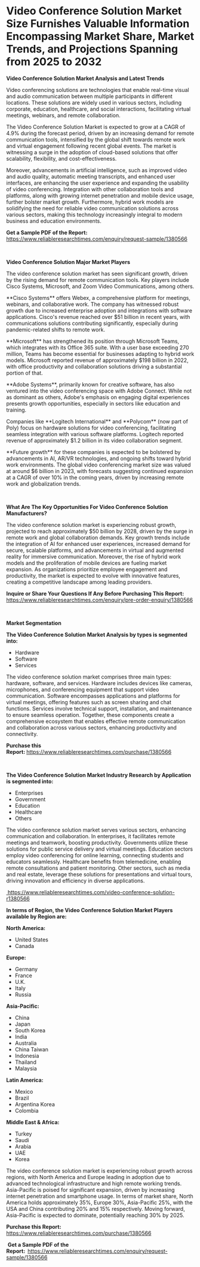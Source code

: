 <p><h1>Video Conference Solution Market Size Furnishes Valuable Information Encompassing Market Share, Market Trends, and Projections Spanning from 2025 to 2032</h1></p><p><strong>Video Conference Solution Market Analysis and Latest Trends</strong></p>
<p><p>Video conferencing solutions are technologies that enable real-time visual and audio communication between multiple participants in different locations. These solutions are widely used in various sectors, including corporate, education, healthcare, and social interactions, facilitating virtual meetings, webinars, and remote collaboration.</p><p>The Video Conference Solution Market is expected to grow at a CAGR of 4.9% during the forecast period, driven by an increasing demand for remote communication tools, intensified by the global shift towards remote work and virtual engagement following recent global events. The market is witnessing a surge in the adoption of cloud-based solutions that offer scalability, flexibility, and cost-effectiveness. </p><p>Moreover, advancements in artificial intelligence, such as improved video and audio quality, automatic meeting transcripts, and enhanced user interfaces, are enhancing the user experience and expanding the usability of video conferencing. Integration with other collaboration tools and platforms, along with growing internet penetration and mobile device usage, further bolster market growth. Furthermore, hybrid work models are solidifying the need for reliable video communication solutions across various sectors, making this technology increasingly integral to modern business and education environments.</p></p>
<p><strong>Get a Sample PDF of the Report:&nbsp;</strong> <a href="https://www.reliableresearchtimes.com/enquiry/request-sample/1380566?utm_campaign=2273&utm_medium=2&utm_source=Github&utm_content=ia&utm_term=19042025&utm_id=video-conference-solution">https://www.reliableresearchtimes.com/enquiry/request-sample/1380566</a></p>
<p>&nbsp;</p>
<p><strong>Video Conference Solution Major Market Players</strong></p>
<p><p>The video conference solution market has seen significant growth, driven by the rising demand for remote communication tools. Key players include Cisco Systems, Microsoft, and Zoom Video Communications, among others.</p><p>**Cisco Systems** offers Webex, a comprehensive platform for meetings, webinars, and collaborative work. The company has witnessed robust growth due to increased enterprise adoption and integrations with software applications. Cisco's revenue reached over $51 billion in recent years, with communications solutions contributing significantly, especially during pandemic-related shifts to remote work.</p><p>**Microsoft** has strengthened its position through Microsoft Teams, which integrates with its Office 365 suite. With a user base exceeding 270 million, Teams has become essential for businesses adapting to hybrid work models. Microsoft reported revenue of approximately $198 billion in 2022, with office productivity and collaboration solutions driving a substantial portion of that.</p><p>**Adobe Systems**, primarily known for creative software, has also ventured into the video conferencing space with Adobe Connect. While not as dominant as others, Adobe's emphasis on engaging digital experiences presents growth opportunities, especially in sectors like education and training.</p><p>Companies like **Logitech International** and **Polycom** (now part of Poly) focus on hardware solutions for video conferencing, facilitating seamless integration with various software platforms. Logitech reported revenue of approximately $1.2 billion in its video collaboration segment.</p><p>**Future growth** for these companies is expected to be bolstered by advancements in AI, AR/VR technologies, and ongoing shifts toward hybrid work environments. The global video conferencing market size was valued at around $6 billion in 2023, with forecasts suggesting continued expansion at a CAGR of over 10% in the coming years, driven by increasing remote work and globalization trends.</p></p>
<p>&nbsp;</p>
<p><strong>What Are The Key Opportunities For Video Conference Solution Manufacturers?</strong></p>
<p><p>The video conference solution market is experiencing robust growth, projected to reach approximately $50 billion by 2028, driven by the surge in remote work and global collaboration demands. Key growth trends include the integration of AI for enhanced user experiences, increased demand for secure, scalable platforms, and advancements in virtual and augmented reality for immersive communication. Moreover, the rise of hybrid work models and the proliferation of mobile devices are fueling market expansion. As organizations prioritize employee engagement and productivity, the market is expected to evolve with innovative features, creating a competitive landscape among leading providers.</p></p>
<p><strong>Inquire or Share Your Questions If Any Before Purchasing This Report:</strong> <a href="https://www.reliableresearchtimes.com/enquiry/pre-order-enquiry/1380566?utm_campaign=2273&utm_medium=2&utm_source=Github&utm_content=ia&utm_term=19042025&utm_id=video-conference-solution">https://www.reliableresearchtimes.com/enquiry/pre-order-enquiry/1380566</a></p>
<p>&nbsp;</p>
<p><strong>Market Segmentation</strong></p>
<p><strong>The Video Conference Solution Market Analysis by types is segmented into:</strong></p>
<p><ul><li>Hardware</li><li>Software</li><li>Services</li></ul></p>
<p><p>The video conference solution market comprises three main types: hardware, software, and services. Hardware includes devices like cameras, microphones, and conferencing equipment that support video communication. Software encompasses applications and platforms for virtual meetings, offering features such as screen sharing and chat functions. Services involve technical support, installation, and maintenance to ensure seamless operation. Together, these components create a comprehensive ecosystem that enables effective remote communication and collaboration across various sectors, enhancing productivity and connectivity.</p></p>
<p><strong>Purchase this Report:&nbsp;</strong><a href="https://www.reliableresearchtimes.com/purchase/1380566?utm_campaign=2273&utm_medium=2&utm_source=Github&utm_content=ia&utm_term=19042025&utm_id=video-conference-solution">https://www.reliableresearchtimes.com/purchase/1380566</a></p>
<p>&nbsp;</p>
<p><strong>The Video Conference Solution Market Industry Research by Application is segmented into:</strong></p>
<p><ul><li>Enterprises</li><li>Government</li><li>Education</li><li>Healthcare</li><li>Others</li></ul></p>
<p><p>The video conference solution market serves various sectors, enhancing communication and collaboration. In enterprises, it facilitates remote meetings and teamwork, boosting productivity. Governments utilize these solutions for public service delivery and virtual meetings. Education sectors employ video conferencing for online learning, connecting students and educators seamlessly. Healthcare benefits from telemedicine, enabling remote consultations and patient monitoring. Other sectors, such as media and real estate, leverage these solutions for presentations and virtual tours, driving innovation and efficiency in diverse applications.</p></p>
<p><a href="https://www.reliableresearchtimes.com/video-conference-solution-r1380566?utm_campaign=2273&utm_medium=2&utm_source=Github&utm_content=ia&utm_term=19042025&utm_id=video-conference-solution">&nbsp;https://www.reliableresearchtimes.com/video-conference-solution-r1380566</a></p>
<p><strong>In terms of Region, the Video Conference Solution Market Players available by Region are:</strong></p>
<p>
    <p> <strong> North America: </strong>
        <ul>
            <li>United States</li>
            <li>Canada</li>
        </ul>
        </p> 
    <p> <strong> Europe: </strong>
        <ul>
            <li>Germany</li>
            <li>France</li>
            <li>U.K.</li>
            <li>Italy</li>
            <li>Russia</li>
        </ul>
        </p> 
    <p> <strong> Asia-Pacific: </strong>
        <ul>
            <li>China</li>
            <li>Japan</li>
            <li>South Korea</li>
            <li>India</li>
            <li>Australia</li>
            <li>China Taiwan</li>
            <li>Indonesia</li>
            <li>Thailand</li>
            <li>Malaysia</li>
        </ul>
        </p> 
    <p> <strong> Latin America: </strong>
        <ul>
            <li>Mexico</li>
            <li>Brazil</li>
            <li>Argentina Korea</li>
            <li>Colombia</li>
        </ul>
        </p> 
    <p> <strong> Middle East & Africa: </strong>
        <ul>
            <li>Turkey</li>
            <li>Saudi</li>
            <li>Arabia</li>
            <li>UAE</li>
            <li>Korea</li>
        </ul>
    </p>
    </p>
<p><p>The video conference solution market is experiencing robust growth across regions, with North America and Europe leading in adoption due to advanced technological infrastructure and high remote working trends. Asia-Pacific is poised for significant expansion, driven by increasing internet penetration and smartphone usage. In terms of market share, North America holds approximately 35%, Europe 30%, Asia-Pacific 25%, with the USA and China contributing 20% and 15% respectively. Moving forward, Asia-Pacific is expected to dominate, potentially reaching 30% by 2025.</p></p>
<p><strong>Purchase this Report: </strong><a href="https://www.reliableresearchtimes.com/purchase/1380566?utm_campaign=2273&utm_medium=2&utm_source=Github&utm_content=ia&utm_term=19042025&utm_id=video-conference-solution">https://www.reliableresearchtimes.com/purchase/1380566</a></p>
<p>&nbsp;<strong>Get a Sample PDF of the Report:&nbsp;&nbsp;</strong><a href="https://www.reliableresearchtimes.com/enquiry/request-sample/1380566?utm_campaign=2273&utm_medium=2&utm_source=Github&utm_content=ia&utm_term=19042025&utm_id=video-conference-solution">https://www.reliableresearchtimes.com/enquiry/request-sample/1380566</a></p>
<p><strong></strong></p>
<p><p></p><p></p><p></p></p>